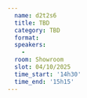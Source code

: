 ```yaml
---
  name: d2t2s6
  title: TBD
  category: TBD
  format: 
  speakers: 
    - 
  room: Showroom
  slot: 04/10/2025
  time_start: '14h30'
  time_end: '15h15'
---
```

